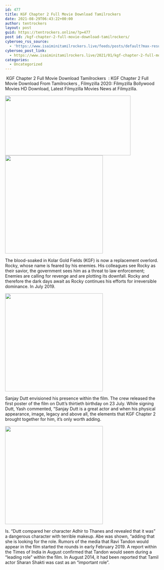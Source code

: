 ```yaml
---
id: 477
title: KGF Chapter 2 Full Movie Download Tamilrockers
date: 2021-08-29T06:43:22+00:00
author: tentrockers
layout: post
guid: https://tentrockers.online/?p=477
post id: /kgf-chapter-2-full-movie-download-tamilrockers/
cyberseo_rss_source:
  - 'https://www.isaiminitamilrockers.live/feeds/posts/default?max-results=150&start-index=151'
cyberseo_post_link:
  - https://www.isaiminitamilrockers.live/2021/01/kgf-chapter-2-full-movie-download_6.html
categories:
  - Uncategorized
---
```

<meta content="&nbsp;KGF Chapter 2 Full Movie Download Tamilrockers&nbsp; : KGF Chapter 2 Full Movie Download From Tamilrockers , Filmyzilla 2020: Filmyzilla Bollywo..." name="twitter:description" />

  


<center>
</center>

&nbsp;KGF Chapter 2 Full Movie Download Tamilrockers&nbsp; : KGF Chapter 2 Full Movie Download From Tamilrockers , Filmyzilla 2020: Filmyzilla Bollywood Movies HD Download, Latest Filmyzilla Movies News at Filmyzilla.<ins data-width="0" data-height="0" class="ldcda00b511" data-domain="//aaaaaco.com" data-affquery="/f5ff9bfd5d/dcda00b511/?placementName=default"></ins>

<div class="separator">
  <a href="https://1.bp.blogspot.com/-DpK-fQnTv38/X_UVcjqvsNI/AAAAAAAAALo/nkhhZb4TmY8rS4TBkkRp8OtQcpEmqX11QCLcBGAsYHQ/s759/KGF-2-759.jpg" imageanchor="1"><img loading="lazy" border="0" data-original-height="422" data-original-width="759" height="195" src="https://1.bp.blogspot.com/-DpK-fQnTv38/X_UVcjqvsNI/AAAAAAAAALo/nkhhZb4TmY8rS4TBkkRp8OtQcpEmqX11QCLcBGAsYHQ/w411-h195/KGF-2-759.jpg" width="411" /></a>
</div>



<div class="separator">
  <a href="https://aaaaaco.com/b7e8e06d99/36ca42e4dc/?placementName=default" imageanchor="1" target="_blank" rel="noopener"><img border="0" data-original-height="166" data-original-width="800" src="https://1.bp.blogspot.com/-86lPFEfp4TU/X_UVjfDX5rI/AAAAAAAAALs/opCo_zx849o7kA2VGlAz6YwLcVG6UlTjwCLcBGAsYHQ/s320/unnamed.gif" width="320" /></a>
</div>

<ins data-width="0" data-height="0" class="ldcda00b511" data-domain="//aaaaaco.com" data-affquery="/f5ff9bfd5d/dcda00b511/?placementName=default"></ins>

The blood-soaked in Kolar Gold Fields (KGF) is now a replacement overlord. Rocky, whose name is feared by his enemies. His colleagues see Rocky as their savior, the government sees him as a threat to law enforcement; Enemies are calling for revenge and are plotting its downfall. Rocky and therefore the dark days await as Rocky continues his efforts for irreversible dominance. In July 2019.<ins data-width="0" data-height="0" class="ldcda00b511" data-domain="//aaaaaco.com" data-affquery="/f5ff9bfd5d/dcda00b511/?placementName=default"></ins>

<div class="separator">
  <a href="https://aaaaaco.com/b7e8e06d99/36ca42e4dc/?placementName=default" imageanchor="1" target="_blank" rel="noopener"><img border="0" data-original-height="166" data-original-width="800" src="https://1.bp.blogspot.com/-Qf9reWrnjSo/X_UVnXUMWPI/AAAAAAAAALw/9h6R4pxDq2wBmyD1cxZUCblmSp0ZBsPdwCLcBGAsYHQ/s320/unnamed.gif" width="320" /></a>
</div>

Sanjay Dutt envisioned his presence within the film. The crew released the first poster of the film on Dutt’s thirtieth birthday on 23 July. While signing Dutt, Yash commented, “Sanjay Dutt is a great actor and when his physical appearance, image, legacy and above all, the elements that KGF Chapter 2 brought together for him, it’s only worth adding.<ins data-width="0" data-height="0" class="ldcda00b511" data-domain="//aaaaaco.com" data-affquery="/f5ff9bfd5d/dcda00b511/?placementName=default"></ins>

<div class="separator">
  <a href="https://aaaaaco.com/b7e8e06d99/36ca42e4dc/?placementName=default" imageanchor="1" target="_blank" rel="noopener"><img border="0" data-original-height="166" data-original-width="800" src="https://1.bp.blogspot.com/-xtxUToatk7Y/X_UVroxYzoI/AAAAAAAAAL0/v3k4erfex68HqYM6TM_rlsJ3RR1C9qmQwCLcBGAsYHQ/s320/unnamed.gif" width="320" /></a>
</div>

<ins data-width="0" data-height="0" class="ldcda00b511" data-domain="//aaaaaco.com" data-affquery="/f5ff9bfd5d/dcda00b511/?placementName=default"></ins>

Is. “Dutt compared her character Adhir to Thanes and revealed that it was” a dangerous character with terrible makeup. Abe was shown, “adding that she is looking for the role. Rumors of the media that Ravi Tandon would appear in the film started the rounds in early February 2019. A report within the Times of India in August confirmed that Tandon would seem during a “leading role” within the film. In August 2014, it had been reported that Tamil actor Sharan Shakti was cast as an “important role”.<ins data-width="0" data-height="0" class="ldcda00b511" data-domain="//aaaaaco.com" data-affquery="/f5ff9bfd5d/dcda00b511/?placementName=default"></ins>

<center>
</center>